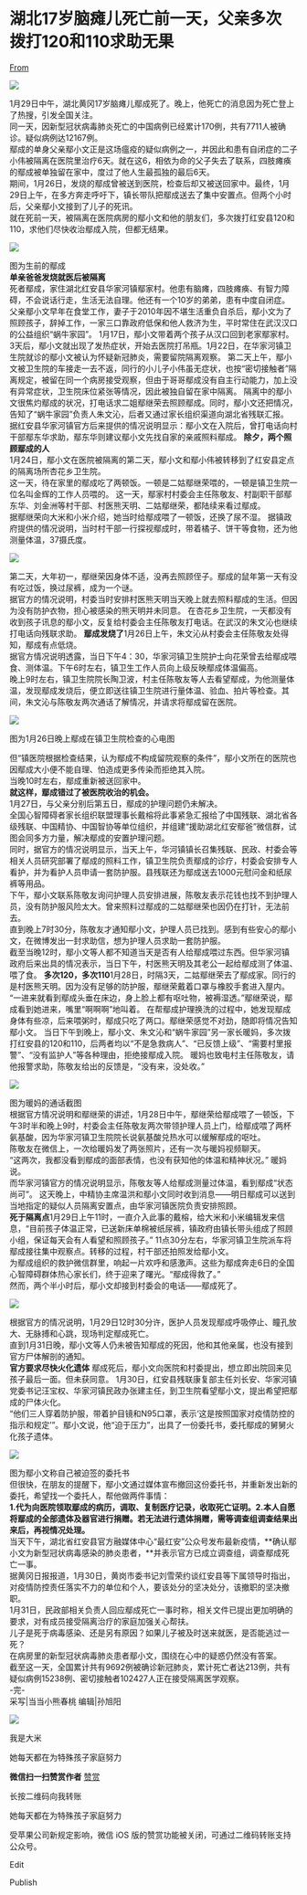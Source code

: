# 湖北17岁脑瘫儿死亡前一天，父亲多次拨打120和110求助无果

[From](https://mp.weixin.qq.com/s/_kgcFgzKW_tPNuzXlLVllg)  

![](https://res.cloudinary.com/dqvsulqdb/image/upload/v1580995645/gqxktkzr5dhydxnb1qwg.jpg)

1月29日中午，湖北黄冈17岁脑瘫儿鄢成死了。晚上，他死亡的消息因为死亡登上了热搜，引发全国关注。  
同一天，因新型冠状病毒肺炎死亡的中国病例已经累计170例，共有7711人被确诊。疑似病例达12167例。  
鄢成的单身父亲鄢小文正是这场瘟疫的疑似病例之一，并因此和患有自闭症的二子小伟被隔离在医院里治疗6天。就在这6，相依为命的父子失去了联系，四肢瘫痪的鄢成被单独留在家中，度过了他人生最孤独的最后6天。  
期间，1月26日，发烧的鄢成曾被送到医院，检查后却又被送回家中。最终，1月29日上午，在多方奔走呼吁下，镇长带队把鄢成送去了集中安置点。但两个小时后，父亲鄢小文接到了儿子的死讯。  
就在死前一天，被隔离在医院病房的鄢小文和他的朋友们，多次拨打红安县120和110，求他们尽快收治鄢成入院，但都无结果。  

![](https://res.cloudinary.com/dqvsulqdb/image/upload/v1580995645/aryryyq0xom4tvwmbbwg.jpg)

图为生前的鄢成  
**单亲爸爸发烧就医后被隔离**  
死者鄢成，家住湖北红安县华家河镇鄢家村。他患有脑瘫，四肢瘫痪、有智力障碍，不会说话行走，生活无法自理。他还有一个10岁的弟弟，患有中度自闭症。 父亲鄢小文早年在食堂工作，妻子于2010年因不堪生活重负自杀后，鄢小文为了照顾孩子，辞掉工作，一家三口靠政府低保和他人救济为生，平时常住在武汉汉口的公益组织“蜗牛家园”。 1月17日，鄢小文带着两个孩子从汉口回到老家鄢家村。3天后，鄢小文就出现了发热症状，开始去医院打吊瓶。1月22日，在华家河镇卫生院就诊的鄢小文被认为怀疑新冠肺炎，需要留院隔离观察。 第二天上午，鄢小文被卫生院的车接走一去不返，同行的小儿子小伟虽无症状，也按“密切接触者”隔离规定，被留在同一个病房接受观察，但由于哥哥鄢成没有自主行动能力，加上没有异常症状，卫生院床位紧张等情况，因此被独自留在家中隔离。 隔离中的鄢小文很焦灼鄢成的状况，打电话求二姐鄢继荣去照顾鄢成。同时，鄢小文还把情况，告知了“蜗牛家园”负责人朱文沁，后者又通过家长组织渠道向湖北省残联汇报。 据红安县华家河镇官方后来提供的情况说明显示：鄢小文在入院后，曾打电话向村干部鄢东华求助，鄢东华则建议鄢小文先找自家的亲戚照料鄢成。 **除夕，两个照顾鄢成的人**  
1月24日，鄢小文在医院被隔离的第二天，鄢小文和鄢小伟被转移到了红安县定点的隔离场所杏花乡卫生院。  
这一天，待在家里的鄢成吃了两顿饭。一顿是二姑鄢继荣喂的，一顿是镇卫生院一位名叫金辉的工作人员喂的。 这一天，鄢家村村委会主任陈敬友、村副职干部鄢东华、刘金洲等村干部、村医熊天明、二姑鄢继荣，都陆续来看过鄢成。  
据鄢继荣向大米和小米介绍，她当时给鄢成喂了一顿饭，还换了尿不湿。 据镇政府提供的情况说明，当时村干部一行探视鄢成时，带着橘子、饼干等食物，还为他测量体温，37摄氏度。  

![](https://res.cloudinary.com/dqvsulqdb/image/upload/v1580995646/qvpxg80gbxvsmm5reolk.jpg)

第二天，大年初一，鄢继荣因身体不适，没再去照顾侄子。鄢成的鼠年第一天有没有吃过饭，换过尿裤，成为一个谜。  
据官方的情况说明，村委当时安排村医熊天明当天晚上就去照料鄢成的生活。但因为没有防护衣物，担心被感染的熊天明并未同意。 在杏花乡卫生院，一天都没有收到孩子讯息的鄢小文，反复给村委会主任陈敬友打电话。在武汉的朱文沁也继续打电话向残联求助。 **鄢成发烧了**1月26日上午，朱文沁从村委会主任陈敬友处得知，鄢成有点低烧。  
据官方情况说明透露，当日下午4：30，华家河镇卫生院护士向花荣曾去给鄢成喂食、测体温。下午6时左右，镇卫生工作人员向上级反映鄢成体温偏高。  
晚上9时左右，镇卫生院院长陶卫波，村主任陈敬友等人去看望鄢成，为他测量体温，发现鄢成发烧后，便立即送往镇卫生院进行量体温、验血、拍片等检查。其间，朱文沁与陈敬友两次通话了解情况，并请求将鄢成留在医院。  

![](https://res.cloudinary.com/dqvsulqdb/image/upload/v1580995647/ydbj7swoxtte35ihzltd.jpg)

图为1月26日晚上鄢成在镇卫生院检查的心电图

但“镇医院根据检查结果，认为鄢成不构成留院观察的条件”，鄢小文所在的医院也因鄢成大小便不能自理、怕造成更多传染而拒绝其入院。  
当晚10时左右，鄢成重新被送回家中。  
**就这样，鄢成错过了被医院收治的机会。**  
1月27日，与父亲分别后第五日，鄢成的护理问题仍未解决。  
全国心智障碍者家长组织联盟理事长戴榕将此事紧急汇报给了中国残联、湖北省各级残联、中国精协、中国智协等单位组织，并组建“援助湖北红安鄢爸”微信群，试图会同多方力量，解决鄢成的安置护理问题。  
同时，据官方的情况说明显示，当天上午，华河镇镇长召集残联、民政、村委会等相关人员研究部署了鄢成的照料工作，镇卫生院负责鄢成的诊疗，村委会安排专人看护，并为看护人员申请一套防护服。县残联还为鄢成送去1000元慰问金和纸尿裤等用品。  
下午，鄢小文联系陈敬友询问护理人员安排进展，陈敬友表示花钱也找不到护理人员，没有防护服风险太大。曾来照料过鄢成的二姑鄢继荣也因仍在打针，无法前去。  
直到晚上7时30分，陈敬友才通知鄢小文，护理人员已找到。感到有些安心的鄢小文，在微博发出一封求助信，想为护理人员求助一套防护服。  
截至当晚12时，鄢小文等人都不知道当天是否有人给鄢成喂过东西。但华家河镇政府后来出具的情况表示，当日下午，村医熊天明及其老公一起给鄢成测了体温、喂了食。 **多次120，多次110**1月28日，时隔3天，二姑鄢继荣去了鄢成家。同行的是村医熊天明。因为没有足够的防护服，鄢继荣戴着口罩与橡胶手套进入屋内。  
“一进来就看到鄢成头垂在床边，身上脸上都有呕吐物，被褥湿透。”鄢继荣说，鄢成看到她进来，嘴里“啊啊啊”地叫着。 在帮鄢成护理换洗的过程中，她发现鄢成身体有些凉，后来喂粥时，鄢成只吃了两口。鄢继荣感觉不对劲，随即将情况告知鄢小文。 当日下午到晚上，鄢小文、朱文沁和“蜗牛家园”另一家长暖妈，多次拨打红安县的120和110，后两者均以“不是急救病人”、“已反馈上级”、“需要村里报警”、“没有监护人”等各种理由，拒绝接鄢成入院。 暖妈也致电村主任陈敬友，请他报警求助，陈敬友给出的反馈是，“没有来，没处收。”  

![](https://res.cloudinary.com/dqvsulqdb/image/upload/v1580995648/zyfhxoq01fywxvt42gkk.jpg)

图为暖妈的通话截图  
根据官方情况说明和鄢继荣的讲述，1月28日中午，鄢继荣给鄢成喂了一顿饭，下午3时半和晚上9时，村委会主任陈敬友两次带领护理人员上门，给鄢成喂了两杯氨基酸，因为华家河镇卫生院院长说氨基酸兑热水可以缓解鄢成的呕吐。  
陈敬友在微信上，一次给暖妈发了两张照片，还有一次与暖妈视频聊天。  
“这两次，我都没看到鄢成的面部表情，也没有获知他的体温和精神状况。” 暖妈说。  
而华家河镇官方的情况说明显示，陈敬友等人给鄢成测量过体温，看到鄢成“状态尚可”。 这天晚上，中精协主席温洪和鄢小文同时收到消息——明日鄢成可以送到当地指定的疑似人员隔离安置点，由华家河镇医院负责安排照顾。  
**死于隔离点**1月29日上午11时，一直介入此事的戴榕，给大米和小米编辑发来信息，“目前孩子体温正常，已送新床单棉被纸尿裤，镇政府由镇长带头组成了照顾小组，保证每天会有人看望和照顾孩子。” 11点30分左右，华家河镇卫生院派车将鄢成接往集中观察点。转移的过程，村干部还拍照发给鄢小文。  
为鄢成组织的救护微信群里，响起一片欢呼和感激声。这些为鄢成奔走6日的全国心智障碍群体热心家长们，终于迎来了曙光。“鄢成得救了。”  
然而，两个半小时后，鄢小文却接到村委会的电话——鄢成死了。  

![](https://res.cloudinary.com/dqvsulqdb/image/upload/v1580995649/alzr90sdpcfr5rvk28ij.jpg)

根据官方的情况说明，1月29日12时30分许，医护人员发现鄢成呼吸停止、瞳孔放大、无脉搏和心跳，现场判定鄢成死亡。  
直到1月31日晚，鄢小文等人仍未被告知鄢成的死因，他和其他亲属，也没有接到官方尸体解剖的通知。  
**官方要求尽快火化遗体** 鄢成死后，鄢小文向医院和村委提出，想立即出院回来见孩子最后一面。但未获同意。 1月30日，红安县残联康复部主任刘长安、华家河镇党委书记汪宝权、华家河镇民政办张建主任，到卫生院看望鄢小文，提出希望把鄢成的尸体火化。  
“他们三人穿着防护服，带着护目镜和N95口罩，表示‘这是按照国家对疫情防控的指示和规定’”。鄢小文说，他“迫于压力”，出具了一份委托书，委托鄢成的舅舅火化孩子遗体。  

![](https://res.cloudinary.com/dqvsulqdb/image/upload/v1580995650/gpzodya0gt62p0h3lkze.jpg)

图为鄢小文称自己被迫签的委托书  
但很快，在朋友的提醒下，鄢小文通过媒体宣布撤回这份委托书，并重新发出新的委托，希望找一个委托人，帮他做两件事情：  
**1.代为向医院领取鄢成的病历，调取、复制医疗记录，收取死亡证明。2.本人自愿将鄢成的全部遗体及器官进行捐赠。若无法进行遗体捐赠，需等调查组调查结果出来后，再视情况处理。**  
当天下午，湖北省红安县官方融媒体中心“最红安”公众号发布最新疫情，**确认鄢小文为新型冠状病毒感染的肺炎患者，**并表示官方已成立调查组，调查鄢成死亡一事。  
据黄冈日报报道，1月30日，黄岗市委书记刘雪荣约谈红安县等下属领导时指出，对疫情防控责任落实不力的单位和个人，要该处分的坚决处分，该撤职的坚决撤职。  
1月31日，民政部相关负责人回应鄢成死亡一事时称，相关文件已提出更加明确的要求，对有成员接受隔离治疗的家庭加强关心帮扶。  
儿子是死于病毒感染、还是另有原因？如果儿子被及时送来就医，是否能逃过一死？  
在病房里的新型冠状病毒肺炎患者鄢小文，围绕在心中的疑惑仍然没有答案。  
截至这一天，全国累计共有9692例被确诊新冠肺炎，累计死亡者达213例，共有疑似病例15238例、密切接触者102427人正在接受隔离医学观察。  
-完-  
采写|当当小熊春桃 编辑|孙旭阳  

![](https://res.cloudinary.com/dqvsulqdb/image/upload/v1580995651/ktppasxhyfnkiueechfu.jpg)

我是大米

她每天都在为特殊孩子家庭努力

**微信扫一扫赞赏作者** [赞赏](##)

长按二维码向我转账

她每天都在为特殊孩子家庭努力

受苹果公司新规定影响，微信 iOS 版的赞赏功能被关闭，可通过二维码转账支持公众号。

Edit

Publish
